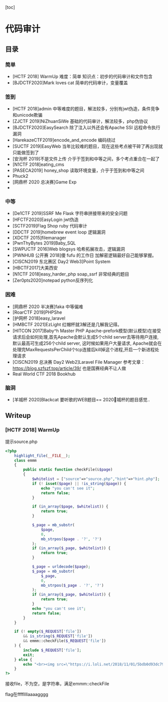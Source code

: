 [toc]



# 代码审计

## 目录

### 简单

-   [HCTF 2018] WarmUp 难度：简单 知识点：初步的代码审计和文件包含
-   [BJDCTF2020]Mark loves cat 简单的代码审计，变量覆盖

### 签到

-   [HCTF 2018]admin 中等难度的题目，解法较多，分别有jwt伪造，条件竞争和unicode欺骗
-   [ZJCTF 2019]NiZhuanSiWe 基础的代码审计，解法较多，php伪协议
-   [BJDCTF2020]EasySearch 除了注入以外还会有Apache SSI 远程命令执行漏洞
-   [HarekazeCTF2019]encode_and_encode 编码绕过
-   [SUCTF 2019]EasyWeb 当年比较难的题目，现在这些考点被干碎了再出现就只能做签到了
-   [安洵杯 2019]不是文件上传 介乎于签到和中等之间，多个考点重合在一起了
-   [N1CTF 2018]eating_cms
-   [PASECA2019] honey_shop 读取环境变量，介乎于签到和中等之间
-   Phuck2
-   [网鼎杯 2020 总决赛]Game Exp
-   

### 中等

-   [De1CTF 2019]SSRF Me Flask 字符串拼接带来的安全问题
-   [HFCTF2020]EasyLogin jwt伪造
-   [SCTF2019]Flag Shop ruby 代码审计
-   [DDCTF 2019]homebrew event loop 逻辑漏洞
-   [XDCTF 2015]filemanager
-   [PwnThyBytes 2019]Baby_SQL
-   [SWPUCTF 2016]Web blogsys 哈希拓展攻击，逻辑漏洞
-   [PWNHUB 公开赛 2018]傻 fufu 的工作日 加解密逻辑最好自己能够掌握。
-   [CISCN2019 东北赛区 Day2 Web3]Point System
-   [HBCTF2017]大美西安
-   [N1CTF 2018]easy_harder_php soap_ssrf 非常经典的题目
-   [Zer0pts2020]notepad python反序列化

### 困难

-   [网鼎杯 2020 半决赛]faka 中等偏难
-   [RoarCTF 2019]PHPShe
-   [护网杯 2018]easy_laravel
-   [HMBCTF 2021]EzLight 红帽杯就3解还是几解我记得。
-   [HITCON 2017]Baby^h Master PHP Apache-prefork模型(默认模型)在接受请求后会如何处理,首先Apache会默认生成5个child server去等待用户连接, 默认最高可生成256个child server, 这时候如果用户大量请求, Apache就会在处理完MaxRequestsPerChild个tcp连接后kill掉这个进程,开启一个新进程处理请求
-   [CISCN2019 总决赛 Day2 Web2]Laravel File Manager 参考文章：https://blog.szfszf.top/article/39/ 也是国赛经典不让人做
-   Real World CTF 2018 Bookhub



### 脑洞

-   [羊城杯 2020]Blackcat 要听歌的WEB题目== 2020🐏城杯的题目感觉..

## Writeup

### [HCTF 2018] WarmUp

提示source.php

```php
<?php
    highlight_file(__FILE__);
    class emmm
    {
        public static function checkFile(&$page)
        {
            $whitelist = ["source"=>"source.php","hint"=>"hint.php"];
            if (! isset($page) || !is_string($page)) {
                echo "you can't see it";
                return false;
            }

            if (in_array($page, $whitelist)) {
                return true;
            }

            $_page = mb_substr(
                $page,
                0,
                mb_strpos($page . '?', '?')
            );
            if (in_array($_page, $whitelist)) {
                return true;
            }

            $_page = urldecode($page);
            $_page = mb_substr(
                $_page,
                0,
                mb_strpos($_page . '?', '?')
            );
            if (in_array($_page, $whitelist)) {
                return true;
            }
            echo "you can't see it";
            return false;
        }
    }

    if (! empty($_REQUEST['file'])
        && is_string($_REQUEST['file'])
        && emmm::checkFile($_REQUEST['file'])
    ) {
        include $_REQUEST['file'];
        exit;
    } else {
        echo "<br><img src=\"https://i.loli.net/2018/11/01/5bdb0d93dc794.jpg\" />";
    }  
?>
```

接收file，不为空，是字符串，满足emmm::checkFile

flag在ffffllllaaaagggg